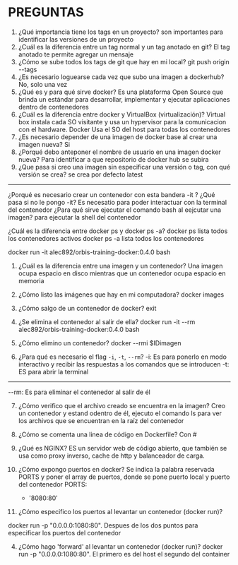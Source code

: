 PREGUNTAS
=========
1. ¿Qué importancia tiene los tags en un proyecto?
son importantes para identificar las versiones de un proyecto
2. ¿Cuál es la diferencia entre un tag normal y un tag anotado en git?
El tag anotado te permite agregar un mensaje
3. ¿Cómo se sube todos los tags de git que hay en mi local?
git push origin --tags
4. ¿Es necesario loguearse cada vez que subo una imagen a dockerhub?
No, solo una vez
5. ¿Qué es y para qué sirve docker?
Es una plataforma Open Source que brinda un estándar para desarrollar, implementar y ejecutar aplicaciones dentro de contenedores
6. ¿Cuál es la diferencia entre docker y VirtualBox (virtualización)?
Virtual box instala cada SO visitante y usa un hypervisor para la comunicacion con el hardware. Docker Usa el SO del host para todas los contenedores
7. ¿Es necesario depender de una imagen de docker base al crear una imagen nueva?
Si 
8. ¿Porqué debo anteponer el nombre de usuario en una imagen docker nueva?
Para identificar a que repositorio de docker hub se subira
9. ¿Que pasa si creo una imagen sin especificar una versión o tag, con qué versión se crea?
se crea por defecto latest
---
¿Porqué es necesario crear un contenedor con esta bandera -it ? ¿Qué pasa si no le pongo -it?
Es necesatio para poder interactuar con la terminal del contenedor
¿Para qué sirve ejecutar el comando bash al eejcutar una imagen?
para ejecutar la shell del contenedor

¿Cuál es la diferencia entre docker ps y docker ps -a?
docker ps lista todos los contenedores activos
docker ps -a lista todos los contenedores

docker run -it alec892/orbis-training-docker:0.4.0 bash

1. ¿Cuál es la diferencia entre una imagen y un contenedor?
Una imagen ocupa espacio en disco mientras que un contenedor ocupa espacio en memoria

2. ¿Cómo listo las imágenes que hay en mi computadora?
docker images

3. ¿Cómo salgo de un contenedor de docker?
exit

4. ¿Se elimina el contenedor al salir de ella?
docker run -it --rm alec892/orbis-training-docker:0.4.0 bash

5. ¿Cómo elimino un contenedor?
docker --rmi $IDimagen

6. ¿Para qué es necesario el flag `-i`, `-t`, `--rm`?
-i: Es para ponerlo en modo interactivo y recibir las respuestas a los comandos que se introducen
-t: ES para abrir la terminal 
---
--rm: Es para eliminar el contenedor al salir de él

7. ¿Cómo verifico que el archivo creado se encuentra en la imagen?
Creo un contenedor y estand odentro de él, ejecuto el comando ls para ver los archivos que se encuentran en la raíz del contenedor

8. ¿Cómo se comenta una linea de código en Dockerfile?
Con #

1. ¿Qué es NGINX?
ES un servidor web de código abierto, que también se usa como proxy inverso, cache de http y balanceador de carga.

2. ¿Cómo expongo puertos en docker?
Se indica la palabra reservada PORTS y poner el array de puertos, donde se pone puerto local y puerto del contenedor
PORTS:
	- '8080:80'

3. ¿Cómo especifico los puertos al levantar un contenedor (docker run)?

docker run -p "0.0.0.0:1080:80". Despues de los dos puntos para especificar los puertos del contenedor  

4. ¿Cómo hago 'forward' al levantar un contenedor (docker run)?
docker run -p "0.0.0.0:1080:80". El primero es del host el segundo del container
 
